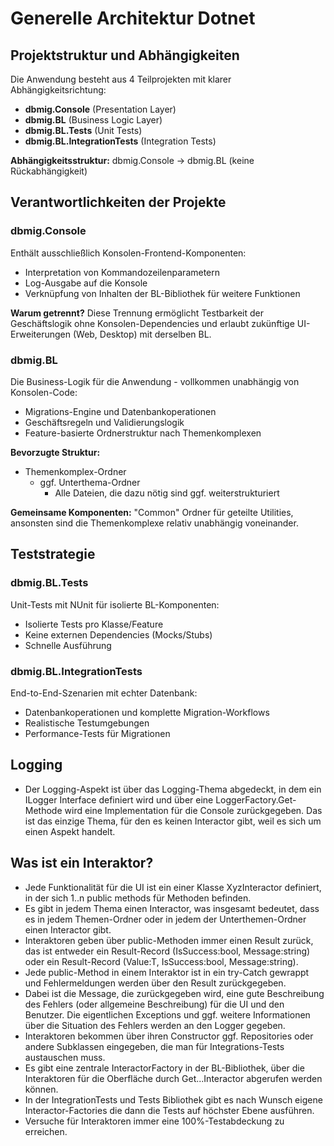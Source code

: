 # Generelle Architektur Dotnet

## Projektstruktur und Abhängigkeiten

Die Anwendung besteht aus 4 Teilprojekten mit klarer Abhängigkeitsrichtung:
- **dbmig.Console** (Presentation Layer)
- **dbmig.BL** (Business Logic Layer)
- **dbmig.BL.Tests** (Unit Tests)
- **dbmig.BL.IntegrationTests** (Integration Tests)

**Abhängigkeitsstruktur:** dbmig.Console → dbmig.BL (keine Rückabhängigkeit)

## Verantwortlichkeiten der Projekte

### dbmig.Console
Enthält ausschließlich Konsolen-Frontend-Komponenten:
- Interpretation von Kommandozeilenparametern
- Log-Ausgabe auf die Konsole
- Verknüpfung von Inhalten der BL-Bibliothek für weitere Funktionen

**Warum getrennt?** Diese Trennung ermöglicht Testbarkeit der Geschäftslogik ohne Konsolen-Dependencies und erlaubt zukünftige UI-Erweiterungen (Web, Desktop) mit derselben BL.

### dbmig.BL
Die Business-Logik für die Anwendung - vollkommen unabhängig von Konsolen-Code:
- Migrations-Engine und Datenbankoperationen
- Geschäftsregeln und Validierungslogik
- Feature-basierte Ordnerstruktur nach Themenkomplexen

**Bevorzugte Struktur:**
- Themenkomplex-Ordner
  - ggf. Unterthema-Ordner
    - Alle Dateien, die dazu nötig sind ggf. weiterstrukturiert

**Gemeinsame Komponenten:** "Common" Ordner für geteilte Utilities, ansonsten sind die Themenkomplexe relativ unabhängig voneinander.

## Teststrategie

### dbmig.BL.Tests
Unit-Tests mit NUnit für isolierte BL-Komponenten:
- Isolierte Tests pro Klasse/Feature
- Keine externen Dependencies (Mocks/Stubs)
- Schnelle Ausführung

### dbmig.BL.IntegrationTests
End-to-End-Szenarien mit echter Datenbank:
- Datenbankoperationen und komplette Migration-Workflows
- Realistische Testumgebungen
- Performance-Tests für Migrationen

## Logging
- Der Logging-Aspekt ist über das Logging-Thema abgedeckt, in dem ein ILogger Interface definiert wird und über eine LoggerFactory.Get-Methode wird eine Implementation für die Console zurückgegeben. Das ist das einzige Thema, für den es keinen Interactor gibt, weil es sich um einen Aspekt handelt.

## Was ist ein Interaktor?
- Jede Funktionalität für die UI ist ein einer Klasse XyzInteractor definiert, in der sich 1..n public methods für Methoden befinden.
- Es gibt in jedem Thema einen Interactor, was insgesamt bedeutet, dass es in jedem Themen-Ordner oder in jedem der Unterthemen-Ordner einen Interactor gibt.
- Interaktoren geben über public-Methoden immer einen Result zurück, das ist entweder ein Result-Record (IsSuccess:bool, Message:string) oder ein Result<T>-Record (Value:T, IsSuccess:bool, Message:string).
- Jede public-Method in einem Interaktor ist in ein try-Catch gewrappt und Fehlermeldungen werden über den Result zurückgegeben.
- Dabei ist die Message, die zurückgegeben wird, eine gute Beschreibung des Fehlers (oder allgemeine Beschreibung) für die UI und den Benutzer. Die eigentlichen Exceptions und ggf. weitere Informationen über die Situation des Fehlers werden an den Logger gegeben.
- Interaktoren bekommen über ihren Constructor ggf. Repositories oder andere Subklassen eingegeben, die man für Integrations-Tests austauschen muss.
- Es gibt eine zentrale InteractorFactory in der BL-Bibliothek, über die Interaktoren für die Oberfläche durch Get...Interactor abgerufen werden können.
- In der IntegrationTests und Tests Bibliothek gibt es nach Wunsch eigene Interactor-Factories die dann die Tests auf höchster Ebene ausführen.
- Versuche für Interaktoren immer eine 100%-Testabdeckung zu erreichen.